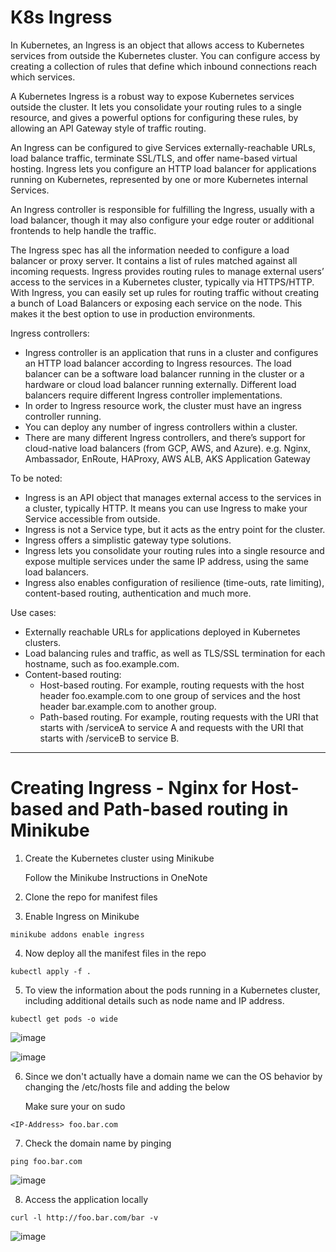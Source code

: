 # K8s Ingress

In Kubernetes, an Ingress is an object that allows access to Kubernetes services from outside the Kubernetes cluster. You can configure access by creating a collection of rules that define which inbound connections reach which services.

A Kubernetes Ingress is a robust way to expose Kubernetes services outside the cluster. It lets you consolidate your routing rules to a single resource, and gives a powerful options for configuring these rules, by allowing an API Gateway style of traffic routing.

An Ingress can be configured to give Services externally-reachable URLs, load balance traffic, terminate SSL/TLS, and offer name-based virtual hosting. Ingress lets you configure an HTTP load balancer for applications running on Kubernetes, represented by one or more Kubernetes internal Services.

An Ingress controller is responsible for fulfilling the Ingress, usually with a load balancer, though it may also configure your edge router or additional frontends to help handle the traffic.

The Ingress spec has all the information needed to configure a load balancer or proxy server. It contains a list of rules matched against all incoming requests. Ingress provides routing rules to manage external users’ access to the services in a Kubernetes cluster, typically via HTTPS/HTTP. With Ingress, you can easily set up rules for routing traffic without creating a bunch of Load Balancers or exposing each service on the node. This makes it the best option to use in production environments.

Ingress controllers:

- Ingress controller is an application that runs in a cluster and configures an HTTP load balancer according to Ingress resources. The load balancer can be a software load balancer running in the cluster or a hardware or cloud load balancer running externally. Different load balancers require different Ingress controller implementations.
- In order to Ingress resource work, the cluster must have an ingress controller running.
- You can deploy any number of ingress controllers within a cluster.
- There are many different Ingress controllers, and there’s support for cloud-native load balancers (from GCP, AWS, and Azure).
e.g. Nginx, Ambassador, EnRoute, HAProxy, AWS ALB, AKS Application Gateway

To be noted:

- Ingress is an API object that manages external access to the services in a cluster, typically HTTP. It means you can use Ingress to make your Service accessible from outside.
- Ingress is not a Service type, but it acts as the entry point for the cluster.
- Ingress offers a simplistic gateway type solutions.
- Ingress lets you consolidate your routing rules into a single resource and expose multiple services under the same IP address, using the same load balancers.
- Ingress also enables configuration of resilience (time-outs, rate limiting), content-based routing, authentication and much more.

Use cases:

- Externally reachable URLs for applications deployed in Kubernetes clusters.
- Load balancing rules and traffic, as well as TLS/SSL termination for each hostname, such as foo.example.com.
- Content-based routing:
  - Host-based routing. For example, routing requests with the host header foo.example.com to one group of services and the host header bar.example.com to another group.
  - Path-based routing. For example, routing requests with the URI that starts with /serviceA to service A and requests with the URI that starts with /serviceB to service B.

---

# Creating Ingress - Nginx for Host-based and Path-based routing in Minikube

1. Create the Kubernetes cluster using Minikube 

    Follow the Minikube Instructions in OneNote 


2. Clone the repo for manifest files


3. Enable Ingress on Minikube
```
minikube addons enable ingress 
```

4. Now deploy all the manifest files in the repo 
```
kubectl apply -f .
```

5. To view the information about the pods running in a Kubernetes cluster, including additional details such as node name and IP address. 
```
kubectl get pods -o wide
```
![image](https://github.com/Pavan-1997/K8s_Ingress_Info/assets/32020205/c1b5c4f6-510d-4606-9532-df377d98ce97)

![image](https://github.com/Pavan-1997/K8s_Ingress_Info/assets/32020205/a1e50af0-8439-42c4-8dbe-fe48458fac0c)


6. Since we don't actually have a domain name we can the OS behavior by changing the /etc/hosts file and adding the below

    Make sure your on sudo 
```
<IP-Address> foo.bar.com
```

7. Check the domain name by pinging
```
ping foo.bar.com
```
![image](https://github.com/Pavan-1997/K8s_Ingress_Info/assets/32020205/d09ed095-2dc0-4126-87d0-b8cc224698cc)


8. Access the application locally 
```
curl -l http://foo.bar.com/bar -v
```
![image](https://github.com/Pavan-1997/K8s_Ingress_Info/assets/32020205/a91760da-36f6-4a2b-a1b5-6f7cd2739296)


